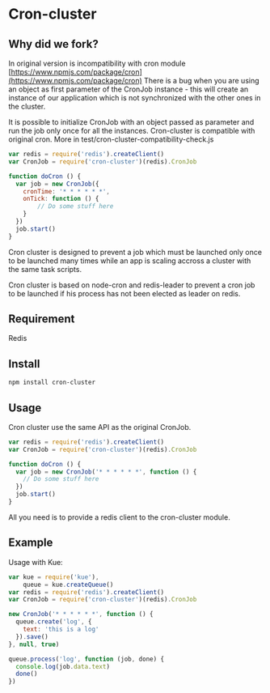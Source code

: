 # Cron-cluster

## Why did we fork?

In original version is incompatibility with cron module [https://www.npmjs.com/package/cron](https://www.npmjs.com/package/cron)
There is a bug when you are using an object as first parameter of the CronJob instance - this will create an instance of our application which is not synchronized with the other ones in the cluster.

It is possible to initialize CronJob with an object passed as parameter and run the job only once for all the instances.
Cron-cluster is compatible with original cron. More in test/cron-cluster-compatibility-check.js

```js
var redis = require('redis').createClient()
var CronJob = require('cron-cluster')(redis).CronJob

function doCron () {
  var job = new CronJob({
    cronTime: '* * * * * *', 
    onTick: function () {
        // Do some stuff here
    }
  })
  job.start()
}
```

Cron cluster is designed to prevent a job which must be launched only once to be launched many times while
an app is scaling accross a cluster with the same task scripts.

Cron cluster is based on node-cron and redis-leader to prevent a cron job to be launched if
his process has not been elected as leader on redis.

## Requirement

Redis

## Install
```bash
npm install cron-cluster
```

## Usage

Cron cluster use the same API as the original CronJob.

```js
var redis = require('redis').createClient()
var CronJob = require('cron-cluster')(redis).CronJob

function doCron () {
  var job = new CronJob('* * * * * *', function () {
    // Do some stuff here
  })
  job.start()
}
```

All you need is to provide a redis client to the cron-cluster module.

## Example

Usage with Kue:

```js
var kue = require('kue'),
    queue = kue.createQueue()
var redis = require('redis').createClient()
var CronJob = require('cron-cluster')(redis).CronJob

new CronJob('* * * * * *', function () {
  queue.create('log', {
    text: 'this is a log'
  }).save()
}, null, true)

queue.process('log', function (job, done) {
  console.log(job.data.text)
  done()
})
```
